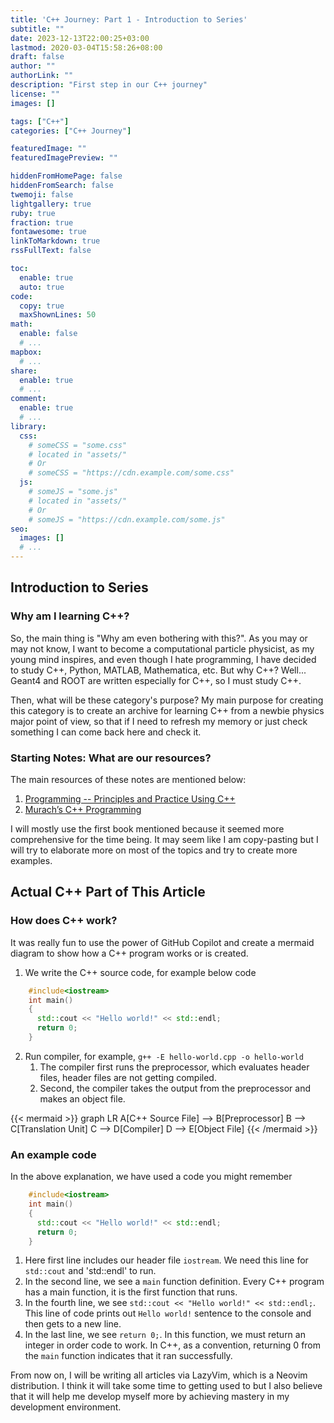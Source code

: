 ```yaml
---
title: 'C++ Journey: Part 1 - Introduction to Series'
subtitle: ""
date: 2023-12-13T22:00:25+03:00
lastmod: 2020-03-04T15:58:26+08:00
draft: false
author: ""
authorLink: ""
description: "First step in our C++ journey"
license: ""
images: []

tags: ["C++"]
categories: ["C++ Journey"]

featuredImage: ""
featuredImagePreview: ""

hiddenFromHomePage: false
hiddenFromSearch: false
twemoji: false
lightgallery: true
ruby: true
fraction: true
fontawesome: true
linkToMarkdown: true
rssFullText: false

toc:
  enable: true
  auto: true
code:
  copy: true
  maxShownLines: 50
math:
  enable: false
  # ...
mapbox:
  # ...
share:
  enable: true
  # ...
comment:
  enable: true
  # ...
library:
  css:
    # someCSS = "some.css"
    # located in "assets/"
    # Or
    # someCSS = "https://cdn.example.com/some.css"
  js:
    # someJS = "some.js"
    # located in "assets/"
    # Or
    # someJS = "https://cdn.example.com/some.js"
seo:
  images: []
  # ...
---
```

<!--more-->

## Introduction to Series

### Why am I learning C++?
So, the main thing is "Why am even bothering with this?". As you may or may not know, I want to become a computational particle physicist, as my young mind inspires, and even though I hate programming, I have decided to study C++, Python, MATLAB, Mathematica, etc. But why C++? Well... Geant4 and ROOT are written especially for C++, so I must study C++.

Then, what will be these category's purpose? My main purpose for creating this category is to create an archive for learning C++ from a newbie physics major point of view, so that if I need to refresh my memory or just check something I can come back here and check it.

### Starting Notes: What are our resources?

The main resources of these notes are mentioned below: 

1. [Programming -- Principles and Practice Using C++](https://www.stroustrup.com/programming.html)
2. [Murach’s C++ Programming](https://www.murach.com/shop/murach-s-c-programming-382-detail)

I will mostly use the first book mentioned because it seemed more comprehensive for the time being. It may seem like I am copy-pasting but I will try to elaborate more on most of the topics and try to create more examples.

## Actual C++ Part of This Article

### How does C++ work?

It was really fun to use the power of GitHub Copilot and create a mermaid diagram to show how a C++ program works or is created.

1. We write the C++ source code, for example below code
```cpp
    #include<iostream>
    int main()
    {
      std::cout << "Hello world!" << std::endl;
      return 0;
    }
```
2. Run compiler, for example, `g++ -E hello-world.cpp -o hello-world`
   1. The compiler first runs the preprocessor, which evaluates header files, header files are not getting compiled.
   2. Second, the compiler takes the output from the preprocessor and makes an object file.

{{< mermaid >}}
graph LR
A[C++ Source File] --> B[Preprocessor]
B --> C[Translation Unit]
C --> D[Compiler]
D --> E[Object File]
{{< /mermaid >}}

### An example code

In the above explanation, we have used a code you might remember

```cpp
    #include<iostream>
    int main()
    {
      std::cout << "Hello world!" << std::endl;
      return 0;
    }
```

1. Here first line includes our header file `iostream`. We need this line for `std::cout` and 'std::endl' to run. 
2. In the second line, we see a `main` function definition. Every C++ program has a main function, it is the first function that runs. 
3. In the fourth line, we see `std::cout << "Hello world!" << std::endl;`. This line of code prints out `Hello world!` sentence to the console and then gets to a new line.
4. In the last line, we see `return 0;`. In this function, we must return an integer in order code to work. In C++, as a convention, returning 0 from the `main` function indicates that it ran successfully.

From now on, I will be writing all articles via LazyVim, which is a Neovim distribution. I think it will take some time to getting used to but I also believe that it will help me develop myself more by achieving mastery in my development environment.
